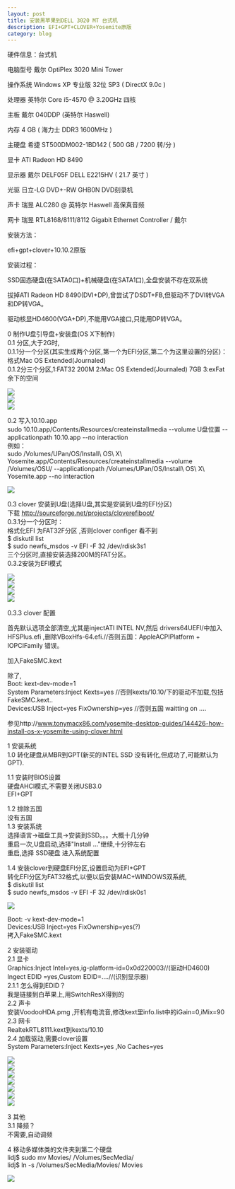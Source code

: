 ```yaml
---
layout: post  
title: 安装黑苹果到DELL 3020 MT 台式机  
description: EFI+GPT+CLOVER+Yosemite原版  
category: blog   
---
```

  
硬件信息：台式机  

电脑型号    戴尔 OptiPlex 3020 Mini Tower  

操作系统    Windows XP 专业版 32位 SP3 ( DirectX 9.0c )  

处理器  英特尔 Core i5-4570 @ 3.20GHz 四核  

主板    戴尔 040DDP (英特尔 Haswell)  

内存    4 GB ( 海力士 DDR3 1600MHz )  

主硬盘  希捷 ST500DM002-1BD142 ( 500 GB / 7200 转/分 )  
    
显卡    ATI Radeon HD 8490   

显示器  戴尔 DELF05F DELL E2215HV ( 21.7 英寸 )  

光驱    日立-LG DVD+-RW GHB0N DVD刻录机  

声卡    瑞昱 ALC280 @ 英特尔 Haswell 高保真音频  

网卡    瑞昱 RTL8168/8111/8112 Gigabit Ethernet Controller / 戴尔  
  
安装方法：  

efi+gpt+clover+10.10.2原版  
  
安装过程：  
  
SSD固态硬盘(在SATA0口)+机械硬盘(在SATA1口),全盘安装不存在双系统  
  
拔掉ATI Radeon HD 8490(DVI+DP),曾尝试了DSDT+FB,但驱动不了DVI转VGA和DP转VGA。  
  
驱动核显HD4600(VGA+DP),不能用VGA接口,只能用DP转VGA。  
  
0 制作U盘引导盘+安装盘(OS X下制作)  
0.1 分区,大于2G时,  
0.1.1分一个分区(其实生成两个分区,第一个为EFI分区,第二个为这里设置的分区)：格式Mac OS Extended(Journaled)  
0.1.2分三个分区,1:FAT32 200M 2:Mac OS Extended(Journaled) 7GB 3:exFat 余下的空间  
  
![](2015-03-20-install-yosemite-on-dell-3020-mini-tower/0.1.2_0.png)  
![](2015-03-20-install-yosemite-on-dell-3020-mini-tower/0.1.2_1.png)  
![](2015-03-20-install-yosemite-on-dell-3020-mini-tower/0.1.2_2.png)  
  
0.2 写入10.10.app  
    sudo 10.10.app/Contents/Resources/createinstallmedia --volume U盘位置 --applicationpath 10.10.app --no interaction  
例如：  
    sudo /Volumes/UPan/OS/Install\ OS\ X\ Yosemite.app/Contents/Resources/createinstallmedia --volume /Volumes/OSU/ --applicationpath /Volumes/UPan/OS/Install\ OS\ X\ Yosemite.app --no interaction  
  
![](2015-03-20-install-yosemite-on-dell-3020-mini-tower/0.2_0.png)  
  
  
0.3 clover 安装到U盘(选择U盘,其实是安装到U盘的EFI分区)  
下载 http://sourceforge.net/projects/cloverefiboot/  
0.3.1分一个分区时：  
格式化EFI 为FAT32F分区 ,否则clover configer 看不到  
$ diskutil list  
$ sudo newfs_msdos -v EFI -F 32 /dev/rdisk3s1  
三个分区时,直接安装选择200M的FAT分区。  
0.3.2安装为EFI模式  
  
![](2015-03-20-install-yosemite-on-dell-3020-mini-tower/0.3.2_0.png)  
![](2015-03-20-install-yosemite-on-dell-3020-mini-tower/0.3.2_1.png)  
![](2015-03-20-install-yosemite-on-dell-3020-mini-tower/0.3.2_2.png)  
![](2015-03-20-install-yosemite-on-dell-3020-mini-tower/0.3.2_3.png)  
  
  
0.3.3 clover 配置  
  
首先默认选项全部清空,尤其是injectATI INTEL NV,然后 drivers64UEFI/中加入HFSPlus.efi ,删除VBoxHfs-64.efi.//否则五国：AppleACPIPlatform + IOPCIFamily 错误。  
  
加入FakeSMC.kext  
  
除了,   
Boot:  kext-dev-mode=1   
System Parameters:Inject Kexts=yes //否则kexts/10.10/下的驱动不加载,包括FakeSMC.kext..  
Devices:USB Inject=yes FixOwnership=yes //否则五国 waitting on <dict ID="0">....  
  
参见http://www.tonymacx86.com/yosemite-desktop-guides/144426-how-install-os-x-yosemite-using-clover.html  
  
1 安装系统  
1.0 转化硬盘从MBR到GPT(新买的INTEL SSD 没有转化,但成功了,可能默认为GPT).  
  
1.1 安装时BIOS设置  
硬盘AHCI模式,不需要关闭USB3.0  
EFI+GPT  
  
1.2 排除五国  
没有五国  
1.3 安装系统  
选择语言->磁盘工具->安装到SSD。。。大概十几分钟  
重启一次,U盘启动,选择"Install ..."继续,十分钟左右  
重启,选择 SSD硬盘 进入系统配置  
  
  
1.4 安装clover到硬盘EFI分区,设置启动为EFI+GPT  
转化EFI分区为FAT32格式,以便以后安装MAC+WINDOWS双系统,  
$ diskutil list  
$ sudo newfs_msdos -v EFI -F 32 /dev/rdisk0s1  
  
![](2015-03-20-install-yosemite-on-dell-3020-mini-tower/1.4_0.png)  
  
Boot: -v kext-dev-mode=1   
Devices:USB Inject=yes FixOwnership=yes(?)  
拷入FakeSMC.kext   
  
2 安装驱动  
2.1 显卡  
Graphics:Inject Intel=yes,ig-platform-id=0x0d220003//(驱动HD4600)  
Ingect EDID =yes,Custom EDID=....//(识别显示器)  
2.1.1 怎么得到EDID？  
我是链接到白苹果上,用SwitchResX得到的  
2.2 声卡  
安装VoodooHDA.pmg ,开机有电流音,修改kext里info.list中的iGain=0,iMix=90  
2.3 网卡  
RealtekRTL8111.kext到kexts/10.10  
2.4 加载驱动,需要clover设置  
System Parameters:Inject Kexts=yes ,No Caches=yes  
  
![](2015-03-20-install-yosemite-on-dell-3020-mini-tower/2.4_0.png)  
![](2015-03-20-install-yosemite-on-dell-3020-mini-tower/2.4_1.png)  
![](2015-03-20-install-yosemite-on-dell-3020-mini-tower/2.4_2.png)  
![](2015-03-20-install-yosemite-on-dell-3020-mini-tower/2.4_3.png)  
![](2015-03-20-install-yosemite-on-dell-3020-mini-tower/2.4_4.png)  
![](2015-03-20-install-yosemite-on-dell-3020-mini-tower/2.4_5.png)  
![](2015-03-20-install-yosemite-on-dell-3020-mini-tower/2.4_6.png)  
  
3 其他  
3.1 降频？  
不需要,自动调频  
  
4  移动多媒体类的文件夹到第二个硬盘  
lidj$ sudo mv Movies/ /Volumes/SecMedia/  
lidj$ ln -s /Volumes/SecMedia/Movies/ Movies  
  
![](2015-03-20-install-yosemite-on-dell-3020-mini-tower/4_0.png)  
